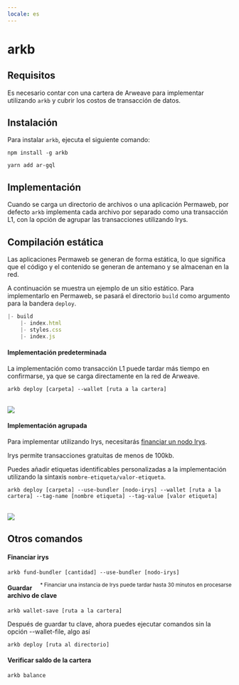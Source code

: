 ```yaml
---
locale: es
---
```


# arkb

## Requisitos

Es necesario contar con una cartera de Arweave para implementar utilizando `arkb` y cubrir los costos de transacción de datos.

## Instalación

Para instalar `arkb`, ejecuta el siguiente comando:
<CodeGroup>
<CodeGroupItem title="NPM">

```console:no-line-numbers
npm install -g arkb
```

 </CodeGroupItem>
 <CodeGroupItem title="YARN">

```console:no-line-numbers
yarn add ar-gql
```

  </CodeGroupItem>
</CodeGroup>

## Implementación

Cuando se carga un directorio de archivos o una aplicación Permaweb, por defecto `arkb` implementa cada archivo por separado como una transacción L1, con la opción de agrupar las transacciones utilizando Irys.

## Compilación estática

Las aplicaciones Permaweb se generan de forma estática, lo que significa que el código y el contenido se generan de antemano y se almacenan en la red.

A continuación se muestra un ejemplo de un sitio estático. Para implementarlo en Permaweb, se pasará el directorio `build` como argumento para la bandera `deploy`.

```js
|- build
    |- index.html
    |- styles.css
    |- index.js
```

#### Implementación predeterminada

La implementación como transacción L1 puede tardar más tiempo en confirmarse, ya que se carga directamente en la red de Arweave.

```console
arkb deploy [carpeta] --wallet [ruta a la cartera]
```

<br/>
<img src="https://arweave.net/_itbo7y4H0kDm4mrPViDlc6bt85-0yLU2pO2KoSA0eM" />

#### Implementación agrupada

Para implementar utilizando Irys, necesitarás <a href="#fund-irys">financiar un nodo Irys</a>.

Irys permite transacciones gratuitas de menos de 100kb.

Puedes añadir etiquetas identificables personalizadas a la implementación utilizando la sintaxis `nombre-etiqueta/valor-etiqueta`.

```console
arkb deploy [carpeta] --use-bundler [nodo-irys] --wallet [ruta a la cartera] --tag-name [nombre etiqueta] --tag-value [valor etiqueta]
```

<br/>
<img src="https://arweave.net/jXP0mQvLiRaUNYWl1clpB1G2hZeO07i5T5Lzxi3Kesk" />

## Otros comandos

#### Financiar irys

```console
arkb fund-bundler [cantidad] --use-bundler [nodo-irys]
```

<sub style="float:right">\* Financiar una instancia de Irys puede tardar hasta 30 minutos en procesarse</sub>

#### Guardar archivo de clave

```console
arkb wallet-save [ruta a la cartera]
```

Después de guardar tu clave, ahora puedes ejecutar comandos sin la opción --wallet-file, algo así

```console
arkb deploy [ruta al directorio]
```

#### Verificar saldo de la cartera

```console
arkb balance
```
